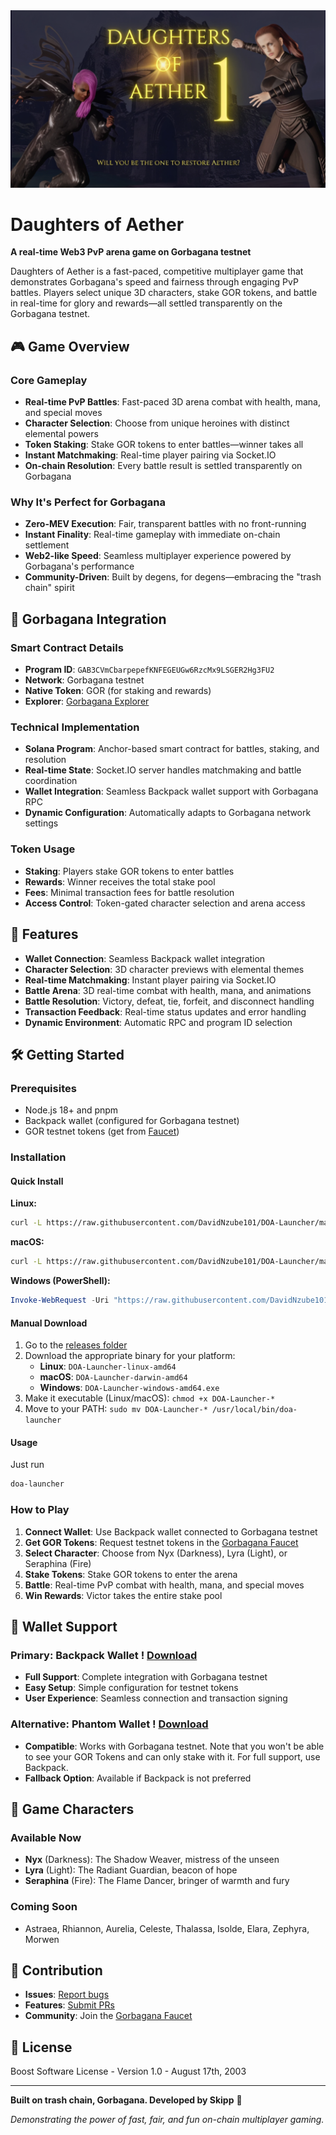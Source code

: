 <img src="assets/cover.png">

# Daughters of Aether

**A real-time Web3 PvP arena game on Gorbagana testnet**

Daughters of Aether is a fast-paced, competitive multiplayer game that demonstrates Gorbagana's speed and fairness through engaging PvP battles. Players select unique 3D characters, stake GOR tokens, and battle in real-time for glory and rewards—all settled transparently on the Gorbagana testnet.

## 🎮 Game Overview

### Core Gameplay
- **Real-time PvP Battles**: Fast-paced 3D arena combat with health, mana, and special moves
- **Character Selection**: Choose from unique heroines with distinct elemental powers
- **Token Staking**: Stake GOR tokens to enter battles—winner takes all
- **Instant Matchmaking**: Real-time player pairing via Socket.IO
- **On-chain Resolution**: Every battle result is settled transparently on Gorbagana

### Why It's Perfect for Gorbagana
- **Zero-MEV Execution**: Fair, transparent battles with no front-running
- **Instant Finality**: Real-time gameplay with immediate on-chain settlement
- **Web2-like Speed**: Seamless multiplayer experience powered by Gorbagana's performance
- **Community-Driven**: Built by degens, for degens—embracing the "trash chain" spirit

## 🚀 Gorbagana Integration

### Smart Contract Details
- **Program ID**: `GAB3CVmCbarpepefKNFEGEUGw6RzcMx9LSGER2Hg3FU2`
- **Network**: Gorbagana testnet
- **Native Token**: GOR (for staking and rewards)
- **Explorer**: [Gorbagana Explorer](https://explorer.gorbagana.wtf/)

### Technical Implementation
- **Solana Program**: Anchor-based smart contract for battles, staking, and resolution
- **Real-time State**: Socket.IO server handles matchmaking and battle coordination
- **Wallet Integration**: Seamless Backpack wallet support with Gorbagana RPC
- **Dynamic Configuration**: Automatically adapts to Gorbagana network settings

### Token Usage
- **Staking**: Players stake GOR tokens to enter battles
- **Rewards**: Winner receives the total stake pool
- **Fees**: Minimal transaction fees for battle resolution
- **Access Control**: Token-gated character selection and arena access

## 🎯 Features

- **Wallet Connection**: Seamless Backpack wallet integration
- **Character Selection**: 3D character previews with elemental themes
- **Real-time Matchmaking**: Instant player pairing via Socket.IO
- **Battle Arena**: 3D real-time combat with health, mana, and animations
- **Battle Resolution**: Victory, defeat, tie, forfeit, and disconnect handling
- **Transaction Feedback**: Real-time status updates and error handling
- **Dynamic Environment**: Automatic RPC and program ID selection

## 🛠️ Getting Started

### Prerequisites
- Node.js 18+ and pnpm
- Backpack wallet (configured for Gorbagana testnet)
- GOR testnet tokens (get from [Faucet](https://faucet.gorbagana.wtf))

### Installation

#### Quick Install

**Linux:**
```bash
curl -L https://raw.githubusercontent.com/DavidNzube101/DOA-Launcher/master/releases/DOA-Launcher-linux-amd64 -o doa-launcher && chmod +x doa-launcher && sudo mv doa-launcher /usr/local/bin/
```

**macOS:**
```bash
curl -L https://raw.githubusercontent.com/DavidNzube101/DOA-Launcher/master/releases/DOA-Launcher-darwin-amd64 -o doa-launcher && chmod +x doa-launcher && sudo mv doa-launcher /usr/local/bin/
```

**Windows (PowerShell):**
```powershell
Invoke-WebRequest -Uri "https://raw.githubusercontent.com/DavidNzube101/DOA-Launcher/master/releases/DOA-Launcher-windows-amd64.exe" -OutFile "doa-launcher.exe"
```

#### Manual Download
1. Go to the [releases folder](https://github.com/DavidNzube101/DOA-Launcher/tree/master/releases)
2. Download the appropriate binary for your platform:
   - **Linux**: `DOA-Launcher-linux-amd64`
   - **macOS**: `DOA-Launcher-darwin-amd64`  
   - **Windows**: `DOA-Launcher-windows-amd64.exe`
3. Make it executable (Linux/macOS): `chmod +x DOA-Launcher-*`
4. Move to your PATH: `sudo mv DOA-Launcher-* /usr/local/bin/doa-launcher`

#### Usage

   Just run 
```bash
doa-launcher
```

### How to Play

1. **Connect Wallet**: Use Backpack wallet connected to Gorbagana testnet
2. **Get GOR Tokens**: Request testnet tokens in the [Gorbagana Faucet](https:faucet.gorbagana.wtf)
3. **Select Character**: Choose from Nyx (Darkness), Lyra (Light), or Seraphina (Fire)
4. **Stake Tokens**: Stake GOR tokens to enter the arena
5. **Battle**: Real-time PvP combat with health, mana, and special moves
6. **Win Rewards**: Victor takes the entire stake pool

## 📱 Wallet Support

### Primary: Backpack Wallet ! [Download](https://backpack.app)
- **Full Support**: Complete integration with Gorbagana testnet
- **Easy Setup**: Simple configuration for testnet tokens
- **User Experience**: Seamless connection and transaction signing

### Alternative: Phantom Wallet ! [Download](https://phantom.com)
- **Compatible**: Works with Gorbagana testnet. Note that you won't be able to see your GOR Tokens and can only stake with it. For full support, use Backpack.
- **Fallback Option**: Available if Backpack is not preferred

## 🎨 Game Characters

### Available Now
- **Nyx** (Darkness): The Shadow Weaver, mistress of the unseen
- **Lyra** (Light): The Radiant Guardian, beacon of hope  
- **Seraphina** (Fire): The Flame Dancer, bringer of warmth and fury

### Coming Soon
- Astraea, Rhiannon, Aurelia, Celeste, Thalassa, Isolde, Elara, Zephyra, Morwen


## 🤝 Contribution

- **Issues**: [Report bugs](https://github.com/DavidNzube101/DOA-Local/issues)
- **Features**: [Submit PRs](https://github.com/DavidNzube101/DOA-Local/pulls)
- **Community**: Join the [Gorbagana Faucet](https:faucet.gorbagana.wtf)

## 📄 License

Boost Software License - Version 1.0 - August 17th, 2003

---

**Built on trash chain, Gorbagana. Developed by Skipp** 🚀

*Demonstrating the power of fast, fair, and fun on-chain multiplayer gaming.*